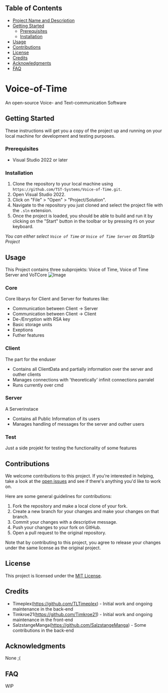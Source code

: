 ## Table of Contents

- [Project Name and Description](#project-name-and-description)
- [Getting Started](#getting-started)
  - [Prerequisites](#prerequisites)
  - [Installation](#installation)
- [Usage](#usage)
- [Contributions](#contributions)
- [License](#license)
- [Credits](#credits)
- [Acknowledgments](#acknowledgments)
- [FAQ](#faq)

<a name="project-name-and-description"></a>
# Voice-of-Time
An open-source Voice- and Text-communication Software

<a name="getting-started"></a>
## Getting Started
These instructions will get you a copy of the project up and running on your local machine for development and testing purposes.

### Prerequisites

- Visual Studio 2022 or later

### Installation

1. Clone the repository to your local machine using `https://github.com/TST-Systems/Voice-of-Time.git`.
2. Open Visual Studio 2022.
3. Click on "File" > "Open" > "Project/Solution".
4. Navigate to the repository you just cloned and select the project file with the `.sln` extension.
5. Once the project is loaded, you should be able to build and run it by clicking on the "Start" button in the toolbar or by pressing `F5` on your keyboard.

*You can either select `Voice of Time` or `Voice of Time Server` as StartUp Project*

<a name="usage"></a>
## Usage
This Project contains three subprojekts: Voice of Time, Voice of Time Server and VoTCore
![Image](https://user-images.githubusercontent.com/72736935/216648066-bf4ea7b4-2918-408e-82ec-27c8529c0bb3.png)

### Core
Core libarys for Client and Server for features like:
- Communication between Client -> Server 
- Communication between Client -> Client
- De-/Enryption with RSA key
- Basic storage units
- Exeptions
- Futher features

### Client
The part for the enduser
- Contains all ClientData and partially information over the server and outher clients
- Manages connections with 'theoretically' infinit connections parralel
- Runs currently over cmd

### Server
A Serverinstace
- Contains all Public Information of its users
- Manages handling of messages for the server and outher users

### Test
Just a side projekt for testing the functionality of some features

<a name="contributions"></a>
## Contributions
We welcome contributions to this project. If you're interested in helping, take a look at the [open issues](https://github.com/your-username/your-project/issues) and see if there's anything you'd like to work on.

Here are some general guidelines for contributions:

1. Fork the repository and make a local clone of your fork.
2. Create a new branch for your changes and make your changes on that branch.
3. Commit your changes with a descriptive message.
4. Push your changes to your fork on GitHub.
5. Open a pull request to the original repository.

Note that by contributing to this project, you agree to release your changes under the same license as the original project.

<a name="license"></a>
## License
This project is licensed under the [MIT License](https://opensource.org/licenses/MIT).

<a name="credits"></a>
## Credits
- Timeplex(https://github.com/TLTimeplex) - Initial work and ongoing maintenance in the back-end
- Timkroe21(https://github.com/Timkroe21) - Initial work and ongoing maintenance in the front-end
- SalzstangeManga(https://github.com/SalzstangeManga) - Some contributions in the back-end

<a name="acknowledgments"></a>
## Acknowledgments
None ;(

<a name="faq"></a>
## FAQ
WIP
